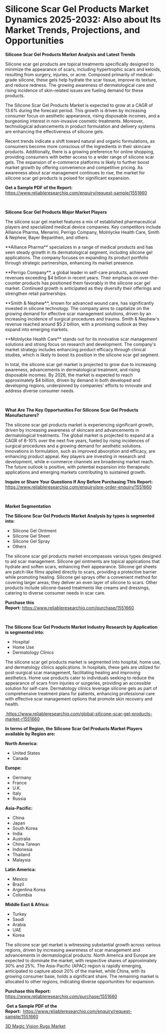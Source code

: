 <p><h1>Silicone Scar Gel Products Market Dynamics 2025-2032: Also about Its Market Trends, Projections, and Opportunities</h1></p><p><strong>Silicone Scar Gel Products Market Analysis and Latest Trends</strong></p>
<p><p>Silicone scar gel products are topical treatments specifically designed to minimize the appearance of scars, including hypertrophic scars and keloids, resulting from surgery, injuries, or acne. Composed primarily of medical-grade silicone, these gels help hydrate the scar tissue, improve its texture, and reduce redness. The growing awareness of dermatological care and rising incidence of skin-related issues are fueling demand for these products.</p><p>The Silicone Scar Gel Products Market is expected to grow at a CAGR of 13.6% during the forecast period. This growth is driven by increasing consumer focus on aesthetic appearance, rising disposable incomes, and a burgeoning interest in non-invasive cosmetic treatments. Moreover, technological advancements in product formulation and delivery systems are enhancing the effectiveness of silicone gels.</p><p>Recent trends indicate a shift toward natural and organic formulations, as consumers become more conscious of the ingredients in their skincare products. Additionally, there is a growing preference for online shopping, providing consumers with better access to a wider range of silicone scar gels. The expansion of e-commerce platforms is likely to further boost market growth by offering convenience and competitive pricing. As awareness about scar management continues to rise, the market for silicone scar gel products is poised for significant expansion.</p></p>
<p><strong>Get a Sample PDF of the Report:&nbsp;</strong> <a href="https://www.reliableresearchiq.com/enquiry/request-sample/1551660?utm_campaign=2222&utm_medium=2&utm_source=Github&utm_content=ia&utm_term=09022025&utm_id=silicone-scar-gel-products">https://www.reliableresearchiq.com/enquiry/request-sample/1551660</a></p>
<p>&nbsp;</p>
<p><strong>Silicone Scar Gel Products Major Market Players</strong></p>
<p><p>The silicone scar gel market features a mix of established pharmaceutical players and specialized medical device companies. Key competitors include Alliance Pharma, Menarini, Perrigo Company, Molnlycke Health Care, Smith & Nephew, Bayer Bepanthen, and others.</p><p>**Alliance Pharma** specializes in a range of medical products and has seen steady growth in its dermatological segment, including silicone gel applications. The company focuses on expanding its product portfolio through strategic partnerships, enhancing its market presence.</p><p>**Perrigo Company**, a global leader in self-care products, achieved revenues exceeding $4 billion in recent years. Their emphasis on over-the-counter products has positioned them favorably in the silicone scar gel market. Continued growth is anticipated as they diversify their offerings and strengthen retail partnerships.</p><p>**Smith & Nephew**, known for advanced wound care, has significantly invested in silicone technology. The company aims to capitalize on the growing demand for effective scar management solutions, driven by an increasing incidence of surgical procedures and trauma. Smith & Nephew's revenue reached around $5.2 billion, with a promising outlook as they expand into emerging markets.</p><p>**Molnlycke Health Care** stands out for its innovative scar management solutions and strong focus on research and development. The company's market strategy includes enhancing product efficacy through clinical studies, which is likely to boost its position in the silicone scar gel segment.</p><p>In total, the silicone scar gel market is projected to grow due to increasing awareness, advancements in dermatological treatment, and rising disposable incomes. By 2026, the market is expected to reach approximately $4 billion, driven by demand in both developed and developing regions, underpinned by companies' efforts to innovate and address diverse consumer needs.</p></p>
<p>&nbsp;</p>
<p><strong>What Are The Key Opportunities For Silicone Scar Gel Products Manufacturers?</strong></p>
<p><p>The silicone scar gel products market is experiencing significant growth, driven by increasing awareness of skincare and advancements in dermatological treatments. The global market is projected to expand at a CAGR of 8-10% over the next five years, fueled by rising incidences of surgical procedures and a growing demand for aesthetic solutions. Innovations in formulation, such as improved absorption and efficacy, are enhancing product appeal. Key players are investing in research and development, while e-commerce channels are broadening market reach. The future outlook is positive, with potential expansion into therapeutic applications and emerging markets contributing to sustained growth.</p></p>
<p><strong>Inquire or Share Your Questions If Any Before Purchasing This Report:</strong> <a href="https://www.reliableresearchiq.com/enquiry/pre-order-enquiry/1551660?utm_campaign=2222&utm_medium=2&utm_source=Github&utm_content=ia&utm_term=09022025&utm_id=silicone-scar-gel-products">https://www.reliableresearchiq.com/enquiry/pre-order-enquiry/1551660</a></p>
<p>&nbsp;</p>
<p><strong>Market Segmentation</strong></p>
<p><strong>The Silicone Scar Gel Products Market Analysis by types is segmented into:</strong></p>
<p><ul><li>Silicone Gel Ointment</li><li>Silicone Gel Sheet</li><li>Silicone Gel Spray</li><li>Others</li></ul></p>
<p><p>The silicone scar gel products market encompasses various types designed to aid scar management. Silicone gel ointments are topical applications that hydrate and soften scars, enhancing their appearance. Silicone gel sheets are patch-like films applied directly to scars, providing a protective barrier while promoting healing. Silicone gel sprays offer a convenient method for covering larger areas; they deliver an even layer of silicone to scars. Other products include silicone-based treatments like creams and dressings, catering to diverse consumer needs in scar care.</p></p>
<p><strong>Purchase this Report:&nbsp;</strong><a href="https://www.reliableresearchiq.com/purchase/1551660?utm_campaign=2222&utm_medium=2&utm_source=Github&utm_content=ia&utm_term=09022025&utm_id=silicone-scar-gel-products">https://www.reliableresearchiq.com/purchase/1551660</a></p>
<p>&nbsp;</p>
<p><strong>The Silicone Scar Gel Products Market Industry Research by Application is segmented into:</strong></p>
<p><ul><li>Hospital</li><li>Home Use</li><li>Dermatology Clinics</li></ul></p>
<p><p>The silicone scar gel products market is segmented into hospital, home use, and dermatology clinics applications. In hospitals, these gels are utilized for post-surgical scar management, facilitating healing and improving aesthetics. Home use products cater to individuals seeking to reduce the appearance of scars from injuries or surgeries, providing an accessible solution for self-care. Dermatology clinics leverage silicone gels as part of comprehensive treatment plans for patients, enhancing professional care with effective scar management options that promote skin recovery and health.</p></p>
<p><a href="https://www.reliableresearchiq.com/global-silicone-scar-gel-products-market-r1551660?utm_campaign=2222&utm_medium=2&utm_source=Github&utm_content=ia&utm_term=09022025&utm_id=silicone-scar-gel-products">&nbsp;https://www.reliableresearchiq.com/global-silicone-scar-gel-products-market-r1551660</a></p>
<p><strong>In terms of Region, the Silicone Scar Gel Products Market Players available by Region are:</strong></p>
<p>
    <p> <strong> North America: </strong>
        <ul>
            <li>United States</li>
            <li>Canada</li>
        </ul>
        </p> 
    <p> <strong> Europe: </strong>
        <ul>
            <li>Germany</li>
            <li>France</li>
            <li>U.K.</li>
            <li>Italy</li>
            <li>Russia</li>
        </ul>
        </p> 
    <p> <strong> Asia-Pacific: </strong>
        <ul>
            <li>China</li>
            <li>Japan</li>
            <li>South Korea</li>
            <li>India</li>
            <li>Australia</li>
            <li>China Taiwan</li>
            <li>Indonesia</li>
            <li>Thailand</li>
            <li>Malaysia</li>
        </ul>
        </p> 
    <p> <strong> Latin America: </strong>
        <ul>
            <li>Mexico</li>
            <li>Brazil</li>
            <li>Argentina Korea</li>
            <li>Colombia</li>
        </ul>
        </p> 
    <p> <strong> Middle East & Africa: </strong>
        <ul>
            <li>Turkey</li>
            <li>Saudi</li>
            <li>Arabia</li>
            <li>UAE</li>
            <li>Korea</li>
        </ul>
    </p>
    </p>
<p><p>The silicone scar gel market is witnessing substantial growth across various regions, driven by increasing awareness of scar management and advancements in dermatological products. North America and Europe are expected to dominate the market, with respective shares of approximately 30% and 25%. The Asia-Pacific (APAC) region is rapidly emerging, anticipated to capture about 20% of the market, while China, with its growing consumer base, holds a significant share. The remaining market is allocated to other regions, indicating diverse opportunities for expansion.</p></p>
<p><strong>Purchase this Report: </strong><a href="https://www.reliableresearchiq.com/purchase/1551660?utm_campaign=2222&utm_medium=2&utm_source=Github&utm_content=ia&utm_term=09022025&utm_id=silicone-scar-gel-products">https://www.reliableresearchiq.com/purchase/1551660</a></p>
<p>&nbsp;<strong>Get a Sample PDF of the Report:&nbsp;&nbsp;</strong><a href="https://www.reliableresearchiq.com/enquiry/request-sample/1551660?utm_campaign=2222&utm_medium=2&utm_source=Github&utm_content=ia&utm_term=09022025&utm_id=silicone-scar-gel-products">https://www.reliableresearchiq.com/enquiry/request-sample/1551660</a></p>
<p><strong></strong></p>
<p><p><a href="https://github.com/LilianFaulkner65/Market-Research-Report-List-1/blob/main/3d-magic-vision-rugs-market.md?utm_campaign=2222&utm_medium=2&utm_source=Github&utm_content=ia&utm_term=09022025&utm_id=silicone-scar-gel-products">3D Magic Vision Rugs Market</a></p></p>